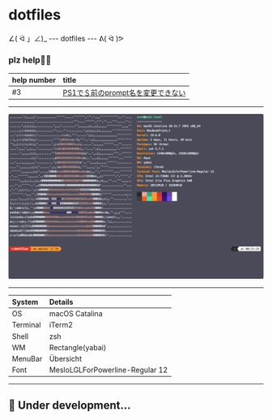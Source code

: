 # dotfiles

∠( ᐛ 」∠)_ --- dotfiles --- ᕕ( ᐛ )ᕗ

### plz help🙇‍♂️
| help number | title                                                                                 |
|:------------|:--------------------------------------------------------------------------------------|
| #3          | [PS1で＄前のprompt名を変更できない](https://github.com/Coordinate-Cat/dotfiles/issues/3)  |

---

![screenshot001](.assets/screeshot001.png)

---

| System     | Details                        |
|:-----------|:-------------------------------|
| OS         | macOS Catalina                 |
| Terminal   | iTerm2                         |
| Shell      | zsh                            |
| WM         | Rectangle(yabai)               |
| MenuBar    | Übersicht                      |
| Font       | MesloLGLForPowerline-Regular 12|

---

## 🚧 Under development...